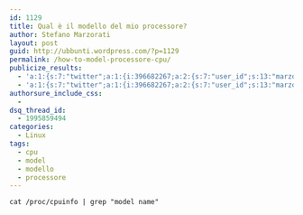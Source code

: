 ```yaml
---
id: 1129
title: Qual è il modello del mio processore?
author: Stefano Marzorati
layout: post
guid: http://ubbunti.wordpress.com/?p=1129
permalink: /how-to-model-processore-cpu/
publicize_results:
  - 'a:1:{s:7:"twitter";a:1:{i:396682267;a:2:{s:7:"user_id";s:13:"marzorati_ste";s:7:"post_id";s:18:"183954593636548608";}}}'
  - 'a:1:{s:7:"twitter";a:1:{i:396682267;a:2:{s:7:"user_id";s:13:"marzorati_ste";s:7:"post_id";s:18:"183954593636548608";}}}'
authorsure_include_css:
  - 
dsq_thread_id:
  - 1995859494
categories:
  - Linux
tags:
  - cpu
  - model
  - modello
  - processore
---
```

`cat /proc/cpuinfo | grep "model name"`